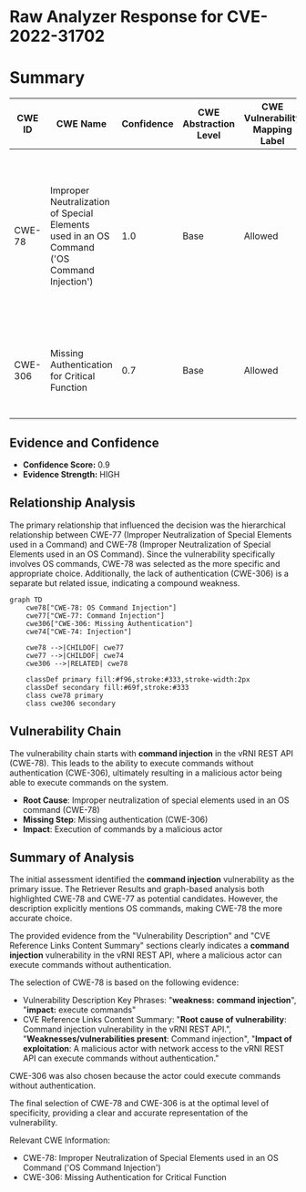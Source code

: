 # Raw Analyzer Response for CVE-2022-31702

# Summary
| CWE ID | CWE Name | Confidence | CWE Abstraction Level | CWE Vulnerability Mapping Label | CWE-Vulnerability Mapping Notes |
|---|---|---|---|---|---|
| CWE-78 | Improper Neutralization of Special Elements used in an OS Command ('OS Command Injection') | 1.0 | Base | Allowed | Primary CWE. The product constructs an OS command using externally-influenced input, but it does not neutralize special elements that could modify the intended OS command. |
| CWE-306 | Missing Authentication for Critical Function | 0.7 | Base | Allowed | Secondary CWE. The vulnerability allows execution of commands without authentication. |

## Evidence and Confidence

*   **Confidence Score:** 0.9
*   **Evidence Strength:** HIGH

## Relationship Analysis
The primary relationship that influenced the decision was the hierarchical relationship between CWE-77 (Improper Neutralization of Special Elements used in a Command) and CWE-78 (Improper Neutralization of Special Elements used in an OS Command). Since the vulnerability specifically involves OS commands, CWE-78 was selected as the more specific and appropriate choice. Additionally, the lack of authentication (CWE-306) is a separate but related issue, indicating a compound weakness.

```mermaid
graph TD
    cwe78["CWE-78: OS Command Injection"]
    cwe77["CWE-77: Command Injection"]
    cwe306["CWE-306: Missing Authentication"]
    cwe74["CWE-74: Injection"]

    cwe78 -->|CHILDOF| cwe77
    cwe77 -->|CHILDOF| cwe74
    cwe306 -->|RELATED| cwe78

    classDef primary fill:#f96,stroke:#333,stroke-width:2px
    classDef secondary fill:#69f,stroke:#333
    class cwe78 primary
    class cwe306 secondary
```

## Vulnerability Chain
The vulnerability chain starts with **command injection** in the vRNI REST API (CWE-78). This leads to the ability to execute commands without authentication (CWE-306), ultimately resulting in a malicious actor being able to execute commands on the system.
- **Root Cause**: Improper neutralization of special elements used in an OS command (CWE-78)
- **Missing Step**: Missing authentication (CWE-306)
- **Impact**: Execution of commands by a malicious actor

## Summary of Analysis
The initial assessment identified the **command injection** vulnerability as the primary issue. The Retriever Results and graph-based analysis both highlighted CWE-78 and CWE-77 as potential candidates. However, the description explicitly mentions OS commands, making CWE-78 the more accurate choice.

The provided evidence from the "Vulnerability Description" and "CVE Reference Links Content Summary" sections clearly indicates a **command injection** vulnerability in the vRNI REST API, where a malicious actor can execute commands without authentication.

The selection of CWE-78 is based on the following evidence:
- Vulnerability Description Key Phrases: "**weakness:** **command injection**", "**impact:** execute commands"
- CVE Reference Links Content Summary: "**Root cause of vulnerability**: Command injection vulnerability in the vRNI REST API.", "**Weaknesses/vulnerabilities present**: Command injection", "**Impact of exploitation**: A malicious actor with network access to the vRNI REST API can execute commands without authentication."

CWE-306 was also chosen because the actor could execute commands without authentication.

The final selection of CWE-78 and CWE-306 is at the optimal level of specificity, providing a clear and accurate representation of the vulnerability.

Relevant CWE Information:
- CWE-78: Improper Neutralization of Special Elements used in an OS Command ('OS Command Injection')
- CWE-306: Missing Authentication for Critical Function